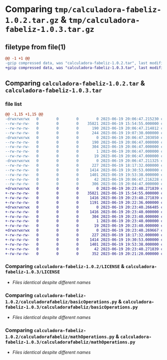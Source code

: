 # Comparing `tmp/calculadora-fabeliz-1.0.2.tar.gz` & `tmp/calculadora-fabeliz-1.0.3.tar.gz`

## filetype from file(1)

```diff
@@ -1 +1 @@
-gzip compressed data, was "calculadora-fabeliz-1.0.2.tar", last modified: Mon Jun 19 20:06:47 2023, max compression
+gzip compressed data, was "calculadora-fabeliz-1.0.3.tar", last modified: Mon Jun 19 20:23:40 2023, max compression
```

## Comparing `calculadora-fabeliz-1.0.2.tar` & `calculadora-fabeliz-1.0.3.tar`

### file list

```diff
@@ -1,15 +1,15 @@
-drwxrwxrwx   0        0        0        0 2023-06-19 20:06:47.215230 calculadora-fabeliz-1.0.2/
--rw-rw-rw-   0        0        0    35821 2023-06-19 15:54:55.000000 calculadora-fabeliz-1.0.2/LICENSE
--rw-rw-rw-   0        0        0      190 2023-06-19 20:06:47.214812 calculadora-fabeliz-1.0.2/PKG-INFO
--rw-rw-rw-   0        0        0      244 2023-06-19 19:07:30.000000 calculadora-fabeliz-1.0.2/README.md
-drwxrwxrwx   0        0        0        0 2023-06-19 20:06:47.203050 calculadora-fabeliz-1.0.2/calculadora_fabeliz.egg-info/
--rw-rw-rw-   0        0        0      190 2023-06-19 20:06:47.000000 calculadora-fabeliz-1.0.2/calculadora_fabeliz.egg-info/PKG-INFO
--rw-rw-rw-   0        0        0      304 2023-06-19 20:06:47.000000 calculadora-fabeliz-1.0.2/calculadora_fabeliz.egg-info/SOURCES.txt
--rw-rw-rw-   0        0        0        1 2023-06-19 20:06:47.000000 calculadora-fabeliz-1.0.2/calculadora_fabeliz.egg-info/dependency_links.txt
--rw-rw-rw-   0        0        0       19 2023-06-19 20:06:47.000000 calculadora-fabeliz-1.0.2/calculadora_fabeliz.egg-info/top_level.txt
-drwxrwxrwx   0        0        0        0 2023-06-19 20:06:47.211325 calculadora-fabeliz-1.0.2/calculadorafabeliz/
--rw-rw-rw-   0        0        0      227 2023-06-19 18:17:32.000000 calculadora-fabeliz-1.0.2/calculadorafabeliz/__init__.py
--rw-rw-rw-   0        0        0     1414 2023-06-19 19:30:53.000000 calculadora-fabeliz-1.0.2/calculadorafabeliz/basicOperations.py
--rw-rw-rw-   0        0        0     1401 2023-06-19 19:53:38.000000 calculadora-fabeliz-1.0.2/calculadorafabeliz/mathOperations.py
--rw-rw-rw-   0        0        0       42 2023-06-19 20:06:47.216228 calculadora-fabeliz-1.0.2/setup.cfg
--rw-rw-rw-   0        0        0      306 2023-06-19 20:04:47.000000 calculadora-fabeliz-1.0.2/setup.py
+drwxrwxrwx   0        0        0        0 2023-06-19 20:23:40.271839 calculadora-fabeliz-1.0.3/
+-rw-rw-rw-   0        0        0    35821 2023-06-19 15:54:55.000000 calculadora-fabeliz-1.0.3/LICENSE
+-rw-rw-rw-   0        0        0     1416 2023-06-19 20:23:40.271839 calculadora-fabeliz-1.0.3/PKG-INFO
+-rw-rw-rw-   0        0        0     1191 2023-06-19 20:22:36.000000 calculadora-fabeliz-1.0.3/README.md
+drwxrwxrwx   0        0        0        0 2023-06-19 20:23:40.266485 calculadora-fabeliz-1.0.3/calculadora_fabeliz.egg-info/
+-rw-rw-rw-   0        0        0     1416 2023-06-19 20:23:40.000000 calculadora-fabeliz-1.0.3/calculadora_fabeliz.egg-info/PKG-INFO
+-rw-rw-rw-   0        0        0      304 2023-06-19 20:23:40.000000 calculadora-fabeliz-1.0.3/calculadora_fabeliz.egg-info/SOURCES.txt
+-rw-rw-rw-   0        0        0        1 2023-06-19 20:23:40.000000 calculadora-fabeliz-1.0.3/calculadora_fabeliz.egg-info/dependency_links.txt
+-rw-rw-rw-   0        0        0       19 2023-06-19 20:23:40.000000 calculadora-fabeliz-1.0.3/calculadora_fabeliz.egg-info/top_level.txt
+drwxrwxrwx   0        0        0        0 2023-06-19 20:23:40.269667 calculadora-fabeliz-1.0.3/calculadorafabeliz/
+-rw-rw-rw-   0        0        0      227 2023-06-19 18:17:32.000000 calculadora-fabeliz-1.0.3/calculadorafabeliz/__init__.py
+-rw-rw-rw-   0        0        0     1414 2023-06-19 19:30:53.000000 calculadora-fabeliz-1.0.3/calculadorafabeliz/basicOperations.py
+-rw-rw-rw-   0        0        0     1401 2023-06-19 19:53:38.000000 calculadora-fabeliz-1.0.3/calculadorafabeliz/mathOperations.py
+-rw-rw-rw-   0        0        0       42 2023-06-19 20:23:40.271839 calculadora-fabeliz-1.0.3/setup.cfg
+-rw-rw-rw-   0        0        0      352 2023-06-19 20:21:20.000000 calculadora-fabeliz-1.0.3/setup.py
```

### Comparing `calculadora-fabeliz-1.0.2/LICENSE` & `calculadora-fabeliz-1.0.3/LICENSE`

 * *Files identical despite different names*

### Comparing `calculadora-fabeliz-1.0.2/calculadorafabeliz/basicOperations.py` & `calculadora-fabeliz-1.0.3/calculadorafabeliz/basicOperations.py`

 * *Files identical despite different names*

### Comparing `calculadora-fabeliz-1.0.2/calculadorafabeliz/mathOperations.py` & `calculadora-fabeliz-1.0.3/calculadorafabeliz/mathOperations.py`

 * *Files identical despite different names*

